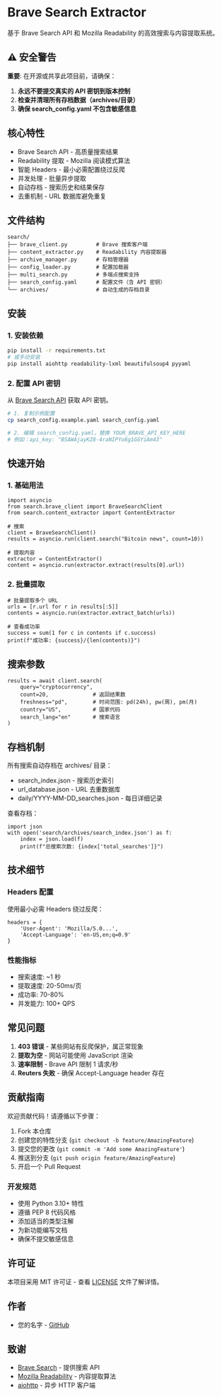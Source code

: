 # Brave Search Extractor

基于 Brave Search API 和 Mozilla Readability 的高效搜索与内容提取系统。

## ⚠️ 安全警告

**重要**: 在开源或共享此项目前，请确保：

1. **永远不要提交真实的 API 密钥到版本控制**
2. **检查并清理所有存档数据（archives/目录）**
3. **确保 search_config.yaml 不包含敏感信息**

## 核心特性

- Brave Search API - 高质量搜索结果
- Readability 提取 - Mozilla 阅读模式算法
- 智能 Headers - 最小必需配置绕过反爬
- 并发处理 - 批量异步提取
- 自动存档 - 搜索历史和结果保存
- 去重机制 - URL 数据库避免重复

## 文件结构

    search/
    ├── brave_client.py         # Brave 搜索客户端
    ├── content_extractor.py    # Readability 内容提取器
    ├── archive_manager.py      # 存档管理器
    ├── config_loader.py        # 配置加载器
    ├── multi_search.py         # 多端点搜索支持
    ├── search_config.yaml      # 配置文件（含 API 密钥）
    └── archives/               # 自动生成的存档目录

## 安装

### 1. 安装依赖

```bash
pip install -r requirements.txt
# 或手动安装
pip install aiohttp readability-lxml beautifulsoup4 pyyaml
```

### 2. 配置 API 密钥

从 [Brave Search API](https://brave.com/search/api/) 获取 API 密钥。

```bash
# 1. 复制示例配置
cp search_config.example.yaml search_config.yaml

# 2. 编辑 search_config.yaml，替换 YOUR_BRAVE_API_KEY_HERE
# 例如：api_key: "BSAWAjayKZ8-4raNIPYo8g1GGYiAm43"
```

## 快速开始

### 1. 基础用法

    import asyncio
    from search.brave_client import BraveSearchClient
    from search.content_extractor import ContentExtractor

    # 搜索
    client = BraveSearchClient()
    results = asyncio.run(client.search("Bitcoin news", count=10))

    # 提取内容
    extractor = ContentExtractor()
    content = asyncio.run(extractor.extract(results[0].url))

### 2. 批量提取

    # 批量提取多个 URL
    urls = [r.url for r in results[:5]]
    contents = asyncio.run(extractor.extract_batch(urls))
    
    # 查看成功率
    success = sum(1 for c in contents if c.success)
    print(f"成功率: {success}/{len(contents)}")

## 搜索参数

    results = await client.search(
        query="cryptocurrency",
        count=20,              # 返回结果数
        freshness="pd",        # 时间范围: pd(24h), pw(周), pm(月)
        country="US",          # 国家代码
        search_lang="en"       # 搜索语言
    )

## 存档机制

所有搜索自动存档在 archives/ 目录：

- search_index.json - 搜索历史索引
- url_database.json - URL 去重数据库
- daily/YYYY-MM-DD_searches.json - 每日详细记录

查看存档：

    import json
    with open('search/archives/search_index.json') as f:
        index = json.load(f)
        print(f"总搜索次数: {index['total_searches']}")

## 技术细节

### Headers 配置

使用最小必需 Headers 绕过反爬：

    headers = {
        'User-Agent': 'Mozilla/5.0...',
        'Accept-Language': 'en-US,en;q=0.9'
    }

### 性能指标

- 搜索速度: ~1 秒
- 提取速度: 20-50ms/页
- 成功率: 70-80%
- 并发能力: 100+ QPS

## 常见问题

1. **403 错误** - 某些网站有反爬保护，属正常现象
2. **提取为空** - 网站可能使用 JavaScript 渲染
3. **速率限制** - Brave API 限制 1 请求/秒
4. **Reuters 失败** - 确保 Accept-Language header 存在

## 贡献指南

欢迎贡献代码！请遵循以下步骤：

1. Fork 本仓库
2. 创建您的特性分支 (`git checkout -b feature/AmazingFeature`)
3. 提交您的更改 (`git commit -m 'Add some AmazingFeature'`)
4. 推送到分支 (`git push origin feature/AmazingFeature`)
5. 开启一个 Pull Request

### 开发规范

- 使用 Python 3.10+ 特性
- 遵循 PEP 8 代码风格
- 添加适当的类型注解
- 为新功能编写文档
- 确保不提交敏感信息

## 许可证

本项目采用 MIT 许可证 - 查看 [LICENSE](LICENSE) 文件了解详情。

## 作者

- 您的名字 - [GitHub](https://github.com/yourusername)

## 致谢

- [Brave Search](https://brave.com/search/api/) - 提供搜索 API
- [Mozilla Readability](https://github.com/mozilla/readability) - 内容提取算法
- [aiohttp](https://github.com/aio-libs/aiohttp) - 异步 HTTP 客户端

